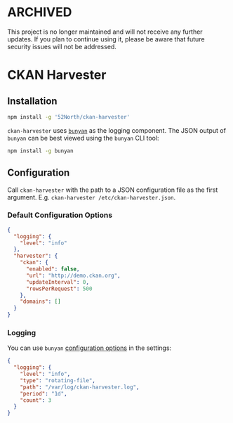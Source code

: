 # ARCHIVED

This project is no longer maintained and will not receive any further updates. If you plan to continue using it, please be aware that future security issues will not be addressed.

# CKAN Harvester

## Installation

```sh
npm install -g '52North/ckan-harvester'
```

`ckan-harvester` uses [`bunyan`][bunyan] as the logging component. The JSON output of `bunyan` can be best viewed using the `bunyan` CLI tool:

```sh
npm install -g bunyan
```

## Configuration

Call `ckan-harvester` with the path to a JSON configuration file as the first argument. E.g. `ckan-harvester /etc/ckan-harvester.json`.


### Default Configuration Options

```json
{
  "logging": {
    "level": "info"
  },
  "harvester": {
    "ckan": {
      "enabled": false,
      "url": "http://demo.ckan.org",
      "updateInterval": 0,
      "rowsPerRequest": 500
    },
    "domains": []
  }
}
```
### Logging

You can use `bunyan` [configuration options](https://github.com/trentm/node-bunyan#streams) in the settings:

```json
{
  "logging": {
    "level": "info",
    "type": "rotating-file",
    "path": "/var/log/ckan-harvester.log",
    "period": "1d",
    "count": 3
  }
}
```

[bunyan]: <https://github.com/trentm/node-bunyan> "bunyan"
